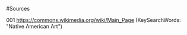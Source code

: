 #Sources

001 https://commons.wikimedia.org/wiki/Main_Page  (KeySearchWords: "Native American Art")
